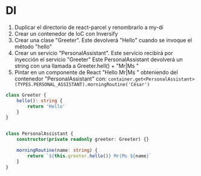 # DI

1. Duplicar el directorio de react-parcel y renombrarlo a my-di
2. Crear un contenedor de IoC con Inversify
4. Crear una clase "Greeter". Este devolverá "Hello" cuando se invoque el método "hello"
3. Crear un servicio "PersonalAssistant". Este servicio recibirá por inyección el servicio "Greeter" Este PersonalAssistant devolverá un string con una llamada a Greeter.hell() + "Mr|Ms <Vuestro nombre>"
5. Pintar en un componente de React "Hello Mr|Ms <Vuestro Nombre>" obteniendo del contenedor "PersonalAssistant" con: `container.get<PersonalAssistant>(TYPES.PERSONAL_ASSISTANT).morningRoutine('César')`

```typescript
class Greeter {
    hello(): string {
        return 'Hello'
    }
}


class PersonalAssistant {
    constructor(private readonly greeter: Greeter) {}

    morningRoutine(name: string) {
        return `${this.greeter.hello()} Mr|Ms ${name}`
    }
}
```
